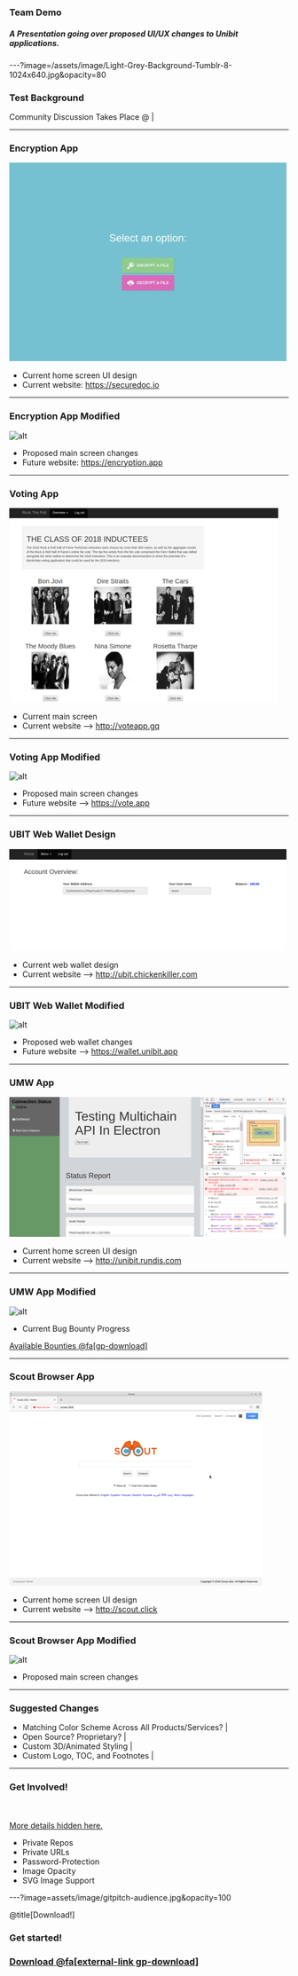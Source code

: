 ### Team Demo

##### A Presentation going over proposed UI/UX changes to Unibit applications. 

---?image=/assets/image/Light-Grey-Background-Tumblr-8-1024x640.jpg&opacity=80

### Test Background

Community Discussion Takes Place @ |

---

### Encryption App

![alt](/assets/image/demo/cryptit-main.jpg)

- Current home screen UI design 
- Current website: https://securedoc.io 

---

### Encryption App Modified

![alt](assets/image/encryption-app-mod.jpg)

- Proposed main screen changes 
- Future website: https://encryption.app 

---

### Voting App

![alt](/assets/image/demo/voteapp-main.png)

- Current main screen 
- Current website --> http://voteapp.gq

---

### Voting App Modified

![alt]()

- Proposed main screen changes 
- Future website --> https://vote.app

---

### UBIT Web Wallet Design

![alt](/assets/image/demo/ubit-main.png)

- Current web wallet design 
- Current website --> http://ubit.chickenkiller.com

---

### UBIT Web Wallet Modified

![alt]()

- Proposed web wallet changes 
- Future website --> https://wallet.unibit.app

---

### UMW App

![alt](/assets/image/demo/umw-main.png)

- Current home screen UI design 
- Current website --> http://unibit.rundis.com 

---

### UMW App Modified

![alt](assets/image/encryption-app-mod.jpg)

- Current Bug Bounty Progress
<i class="fa fa-bug fa-3x" aria-hidden="true"> </i><br>

[Available Bounties @fa[gp-download]](https://gitcoin.co/funding/details/?url=https://github.com/unibitlabs/electron-multichain-framework/issues/1)

---

### Scout Browser App

![alt](/assets/image/demo/scoutbrowser-main.png)

- Current home screen UI design 
- Current website --> http://scout.click 

---

### Scout Browser App Modified

![alt](assets/image/encryption-app-mod.jpg)

- Proposed main screen changes

---

### Suggested Changes

- Matching Color Scheme Across All Products/Services? |
- Open Source? Proprietary? |
- Custom 3D/Animated Styling |
- Custom Logo, TOC, and Footnotes |

---

### Get Involved!

<br>
<div class="left">
    <i class="fa fa-user-secret fa-5x" aria-hidden="true"> </i><br>
    <a href="https://gitpitch.com/pro-features" class="pro-link">
    More details hidden here.</a>
</div>
<div class="right">
    <ul>
        <li>Private Repos</li>
        <li>Private URLs</li>
        <li>Password-Protection</li>
        <li>Image Opacity</li>
        <li>SVG Image Support</li>
    </ul>
</div>


---?image=assets/image/gitpitch-audience.jpg&opacity=100

@title[Download!]

### <span class="white">Get started!</span>
### [Download @fa[external-link gp-download]](https://gitpitch.com/template/download/white)

